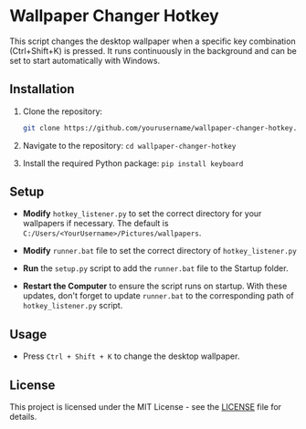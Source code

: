# Wallpaper Changer Hotkey

This script changes the desktop wallpaper when a specific key combination (Ctrl+Shift+K) is pressed. It runs continuously in the background and can be set to start automatically with Windows.

## Installation

1. Clone the repository:
   ```sh
   git clone https://github.com/yourusername/wallpaper-changer-hotkey.git

2. Navigate to the repository:
      `cd wallpaper-changer-hotkey`

3. Install the required Python package:
      `pip install keyboard`

## Setup

-   **Modify** `hotkey_listener.py` to set the correct directory for your wallpapers if necessary.
 The default is `C:/Users/<YourUsername>/Pictures/wallpapers`.

- **Modify** `runner.bat` file to set the correct directory of `hotkey_listener.py`

- **Run** the `setup.py` script to add the `runner.bat` file to the Startup folder.

- **Restart the Computer** to ensure the script runs on startup. With these updates, don't forget to update `runner.bat` to the corresponding path of `hotkey_listener.py` script.

## Usage 

- Press `Ctrl + Shift + K` to change the desktop wallpaper.

## License 
This project is licensed under the MIT License - see the [LICENSE](LICENSE) file for details.